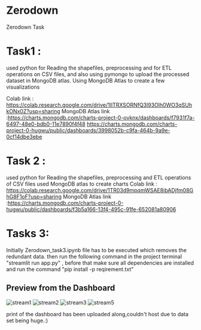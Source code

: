 # Zerodown
 Zerodown Task

# Task1 :
used python for Reading the shapefiles, preprocessing and for ETL operations on CSV files, and also using pymongo to upload the processed dataset in MongoDB atlas.
Using MongoDB Atlas to create a few visualizations 

Colab link : https://colab.research.google.com/drive/1IlTRXSORNfQ3l93Olh0WO3qSUhkONx0Z?usp=sharing
MongoDB Atlas link :https://charts.mongodb.com/charts-project-0-ovknx/dashboards/f7931f7a-6497-48e0-bdb0-11e7890f4f48
https://charts.mongodb.com/charts-project-0-hugwu/public/dashboards/3998052b-c9fa-464b-9a9e-0cf14dbe3ebe

# Task 2 : 
used python for Reading the shapefiles, preprocessing and ETL operations of CSV files
used MongoDB atlas to create charts
Colab link : https://colab.research.google.com/drive/1TR03d9mpqmWSAE8ibADjfm08GhG8F1oF?usp=sharing
MongoDB Atlas link :https://charts.mongodb.com/charts-project-0-hugwu/public/dashboards/f3b5a166-13f4-495c-91fe-652081a80906


# Tasks 3:

Initially Zerodown_task3.ipynb file has to be executed which removes the redundant data.
then run the following command in the project terminal 
			"streamlit run app.py" 
, before that make sure all dependencies are installed and run the command
			"pip install -p reqirement.txt"
			
## Preview from the Dashboard
![stream1](https://user-images.githubusercontent.com/55224395/161404283-712a9aaf-b03b-420c-a533-f47c252fd556.png)
![stream2](https://user-images.githubusercontent.com/55224395/161404323-38e6a1f5-3d35-4dac-a3c2-90382df2b778.png)
![stream3](https://user-images.githubusercontent.com/55224395/161404328-314aa5cd-3b9f-43f4-b7d0-0b4c6de934e1.png)
![stream5](https://user-images.githubusercontent.com/55224395/161404341-2ad3e336-5b4c-4316-8ae5-a9e945b46f04.png)

print of the dashboard has been uploaded along,couldn't host due to data set being huge.:)
